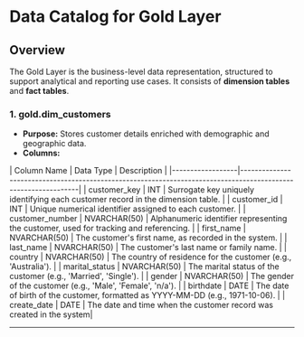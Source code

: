 # Data Catalog for Gold Layer

## Overview
The Gold Layer is the business-level data representation, structured to support analytical and reporting use cases. It consists of **dimension tables** and **fact tables**.

### 1. **gold.dim_customers**
- **Purpose:** Stores customer details enriched with demographic and geographic data.
- **Columns:**

| Column Name      | Data Type     | Description                                                                                   |
|------------------|---------------------------------------------------------------------------------------------------------------|
| customer_key     | INT           | Surrogate key uniquely identifying each customer record in the dimension table.               |
| customer_id      | INT           | Unique numerical identifier assigned to each customer.                                        |
| customer_number  | NVARCHAR(50)  | Alphanumeric identifier representing the customer, used for tracking and referencing.         |
| first_name       | NVARCHAR(50)  | The customer's first name, as recorded in the system.                                         |
| last_name        | NVARCHAR(50)  | The customer's last name or family name.                                                      |
| country          | NVARCHAR(50)  | The country of residence for the customer (e.g., 'Australia').                                |
| marital_status   | NVARCHAR(50)  | The marital status of the customer (e.g., 'Married', 'Single').                               |
| gender           | NVARCHAR(50)  | The gender of the customer (e.g., 'Male', 'Female', 'n/a').                                   |
| birthdate        | DATE          | The date of birth of the customer, formatted as YYYY-MM-DD (e.g., 1971-10-06).                |
| create_date      | DATE          | The date and time when the customer record was created in the system|


---

